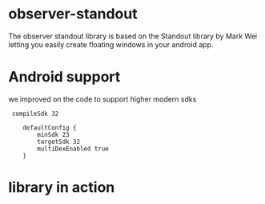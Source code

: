 # observer-standout
The observer standout library is based on the Standout library by Mark Wei letting you easily create floating windows in your android app. 

# Android support
we improved on the code to support higher modern sdks

```
 compileSdk 32

    defaultConfig {
        minSdk 23
        targetSdk 32
        multiDexEnabled true
    }
```

# library in action


